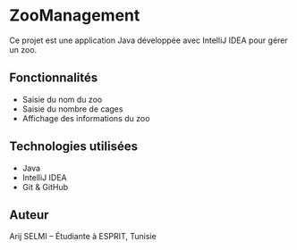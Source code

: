 # ZooManagement

Ce projet est une application Java développée avec IntelliJ IDEA pour gérer un zoo.

## Fonctionnalités
- Saisie du nom du zoo
- Saisie du nombre de cages
- Affichage des informations du zoo

## Technologies utilisées
- Java
- IntelliJ IDEA
- Git & GitHub

## Auteur
Arij SELMI – Étudiante à ESPRIT, Tunisie
